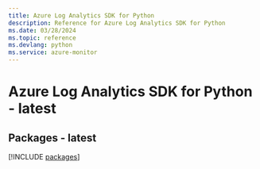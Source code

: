 ```yaml
---
title: Azure Log Analytics SDK for Python
description: Reference for Azure Log Analytics SDK for Python
ms.date: 03/28/2024
ms.topic: reference
ms.devlang: python
ms.service: azure-monitor
---
```

# Azure Log Analytics SDK for Python - latest
## Packages - latest
[!INCLUDE [packages](log-analytics-index.md)]